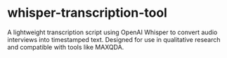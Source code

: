 # whisper-transcription-tool
A lightweight transcription script using OpenAI Whisper to convert audio interviews into timestamped text. Designed for use in qualitative research and compatible with tools like MAXQDA.

